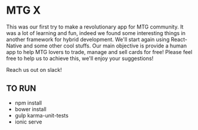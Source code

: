 # MTG X
This was our first try to make a revolutionary app for MTG community. It was a lot of learning and fun, indeed we found some interesting things in another framework for hybrid development. We'll start again using React-Native and some other cool stuffs.
Our main objective is provide a human app to help MTG lovers to trade, manage and sell cards for free!
Please feel free to help us to achieve this, we'll enjoy your suggestions!

Reach us out on slack!

## TO RUN
- npm install
- bower install
- gulp karma-unit-tests
- ionic serve
